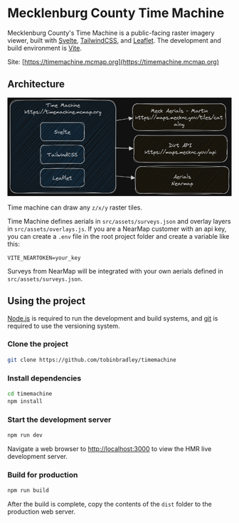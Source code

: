 # Mecklenburg County Time Machine

Mecklenburg County's Time Machine is a public-facing raster imagery viewer, built with [Svelte](https://svelte.dev/), [TailwindCSS](https://tailwindcss.com/), and [Leaflet](https://leafletjs.com/). The development and build environment is [Vite](https://vitejs.dev/).

Site: [https://timemachine.mcmap.org](https://timemachine.mcmap.org)

## Architecture

![Architecture](./Architecture.png)

Time machine can draw any `z/x/y` raster tiles.

Time Machine defines aerials in `src/assets/surveys.json` and overlay layers in `src/assets/overlays.js`. If you are a NearMap customer with an api key, you can create a `.env` file in the root project folder and create a variable like this:

```.env
VITE_NEARTOKEN=your_key
```

Surveys from NearMap will be integrated with your own aerials defined in `src/assets/surveys.json`.

## Using the project

[Node.js](https://nodejs.org/en) is required to run the development and build systems, and [git](https://git-scm.com/) is required to use the versioning system.

### Clone the project
```bash
git clone https://github.com/tobinbradley/timemachine
```

### Install dependencies
```bash
cd timemachine
npm install
```

### Start the development server
```bash
npm run dev
```

Navigate a web browser to [http://localhost:3000](http://localhost:3000) to view the HMR live development server.

### Build for production
```bash
npm run build
```

After the build is complete, copy the contents of the `dist` folder to the production web server.
